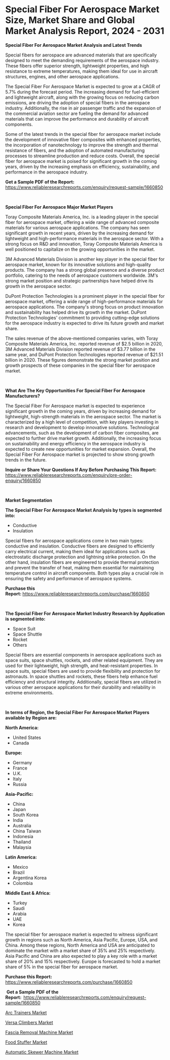 <p><h1>Special Fiber For Aerospace Market Size, Market Share and Global Market Analysis Report, 2024 - 2031</h1></p><p><strong>Special Fiber For Aerospace Market Analysis and Latest Trends</strong></p>
<p><p>Special fibers for aerospace are advanced materials that are specifically designed to meet the demanding requirements of the aerospace industry. These fibers offer superior strength, lightweight properties, and high resistance to extreme temperatures, making them ideal for use in aircraft structures, engines, and other aerospace applications.</p><p>The Special Fiber For Aerospace Market is expected to grow at a CAGR of 5.7% during the forecast period. The increasing demand for fuel-efficient and lightweight aircraft, along with the growing focus on reducing carbon emissions, are driving the adoption of special fibers in the aerospace industry. Additionally, the rise in air passenger traffic and the expansion of the commercial aviation sector are fueling the demand for advanced materials that can improve the performance and durability of aircraft components.</p><p>Some of the latest trends in the special fiber for aerospace market include the development of innovative fiber composites with enhanced properties, the incorporation of nanotechnology to improve the strength and thermal resistance of fibers, and the adoption of automated manufacturing processes to streamline production and reduce costs. Overall, the special fiber for aerospace market is poised for significant growth in the coming years, driven by the increasing emphasis on efficiency, sustainability, and performance in the aerospace industry.</p></p>
<p><strong>Get a Sample PDF of the Report:&nbsp;</strong> <a href="https://www.reliableresearchreports.com/enquiry/request-sample/1660850">https://www.reliableresearchreports.com/enquiry/request-sample/1660850</a></p>
<p>&nbsp;</p>
<p><strong>Special Fiber For Aerospace Major Market Players</strong></p>
<p><p>Toray Composite Materials America, Inc. is a leading player in the special fiber for aerospace market, offering a wide range of advanced composite materials for various aerospace applications. The company has seen significant growth in recent years, driven by the increasing demand for lightweight and high-performance materials in the aerospace sector. With a strong focus on R&D and innovation, Toray Composite Materials America is well positioned to capitalize on the growing opportunities in the market.</p><p>3M Advanced Materials Division is another key player in the special fiber for aerospace market, known for its innovative solutions and high-quality products. The company has a strong global presence and a diverse product portfolio, catering to the needs of aerospace customers worldwide. 3M's strong market position and strategic partnerships have helped drive its growth in the aerospace sector.</p><p>DuPont Protection Technologies is a prominent player in the special fiber for aerospace market, offering a wide range of high-performance materials for aerospace applications. The company's strong focus on product innovation and sustainability has helped drive its growth in the market. DuPont Protection Technologies' commitment to providing cutting-edge solutions for the aerospace industry is expected to drive its future growth and market share.</p><p>The sales revenue of the above-mentioned companies varies, with Toray Composite Materials America, Inc. reported revenue of $2.5 billion in 2020, 3M Advanced Materials Division reported revenue of $3.77 billion in the same year, and DuPont Protection Technologies reported revenue of $21.51 billion in 2020. These figures demonstrate the strong market position and growth prospects of these companies in the special fiber for aerospace market.</p></p>
<p>&nbsp;</p>
<p><strong>What Are The Key Opportunities For Special Fiber For Aerospace Manufacturers?</strong></p>
<p><p>The Special Fiber For Aerospace market is expected to experience significant growth in the coming years, driven by increasing demand for lightweight, high-strength materials in the aerospace sector. The market is characterized by a high level of competition, with key players investing in research and development to develop innovative solutions. Technological advancements, such as the development of carbon fiber composites, are expected to further drive market growth. Additionally, the increasing focus on sustainability and energy efficiency in the aerospace industry is expected to create new opportunities for market expansion. Overall, the Special Fiber For Aerospace market is projected to show strong growth trends in the future.</p></p>
<p><strong>Inquire or Share Your Questions If Any Before Purchasing This Report:</strong> <a href="https://www.reliableresearchreports.com/enquiry/pre-order-enquiry/1660850">https://www.reliableresearchreports.com/enquiry/pre-order-enquiry/1660850</a></p>
<p>&nbsp;</p>
<p><strong>Market Segmentation</strong></p>
<p><strong>The Special Fiber For Aerospace Market Analysis by types is segmented into:</strong></p>
<p><ul><li>Conductive</li><li>Insulation</li></ul></p>
<p><p>Special fibers for aerospace applications come in two main types: conductive and insulation. Conductive fibers are designed to efficiently carry electrical current, making them ideal for applications such as electrostatic discharge protection and lightning strike protection. On the other hand, insulation fibers are engineered to provide thermal protection and prevent the transfer of heat, making them essential for maintaining temperature control in aircraft components. Both types play a crucial role in ensuring the safety and performance of aerospace systems.</p></p>
<p><strong>Purchase this Report:&nbsp;</strong><a href="https://www.reliableresearchreports.com/purchase/1660850">https://www.reliableresearchreports.com/purchase/1660850</a></p>
<p>&nbsp;</p>
<p><strong>The Special Fiber For Aerospace Market Industry Research by Application is segmented into:</strong></p>
<p><ul><li>Space Suit</li><li>Space Shuttle</li><li>Rocket</li><li>Others</li></ul></p>
<p><p>Special fibers are essential components in aerospace applications such as space suits, space shuttles, rockets, and other related equipment. They are used for their lightweight, high strength, and heat-resistant properties. In space suits, special fibers are used to provide flexibility and protection for astronauts. In space shuttles and rockets, these fibers help enhance fuel efficiency and structural integrity. Additionally, special fibers are utilized in various other aerospace applications for their durability and reliability in extreme environments.</p></p>
<p>&nbsp;</p>
<p><strong>In terms of Region, the Special Fiber For Aerospace Market Players available by Region are:</strong></p>
<p>
    <p> <strong> North America: </strong>
        <ul>
            <li>United States</li>
            <li>Canada</li>
        </ul>
        </p> 
    <p> <strong> Europe: </strong>
        <ul>
            <li>Germany</li>
            <li>France</li>
            <li>U.K.</li>
            <li>Italy</li>
            <li>Russia</li>
        </ul>
        </p> 
    <p> <strong> Asia-Pacific: </strong>
        <ul>
            <li>China</li>
            <li>Japan</li>
            <li>South Korea</li>
            <li>India</li>
            <li>Australia</li>
            <li>China Taiwan</li>
            <li>Indonesia</li>
            <li>Thailand</li>
            <li>Malaysia</li>
        </ul>
        </p> 
    <p> <strong> Latin America: </strong>
        <ul>
            <li>Mexico</li>
            <li>Brazil</li>
            <li>Argentina Korea</li>
            <li>Colombia</li>
        </ul>
        </p> 
    <p> <strong> Middle East & Africa: </strong>
        <ul>
            <li>Turkey</li>
            <li>Saudi</li>
            <li>Arabia</li>
            <li>UAE</li>
            <li>Korea</li>
        </ul>
    </p>
    </p>
<p><p>The special fiber for aerospace market is expected to witness significant growth in regions such as North America, Asia Pacific, Europe, USA, and China. Among these regions, North America and USA are anticipated to dominate the market with a market share of 35% and 25% respectively. Asia Pacific and China are also expected to play a key role with a market share of 20% and 15% respectively. Europe is forecasted to hold a market share of 5% in the special fiber for aerospace market.</p></p>
<p><strong>Purchase this Report: </strong><a href="https://www.reliableresearchreports.com/purchase/1660850">https://www.reliableresearchreports.com/purchase/1660850</a></p>
<p>&nbsp;<strong>Get a Sample PDF of the Report:&nbsp;&nbsp;</strong><a href="https://www.reliableresearchreports.com/enquiry/request-sample/1660850">https://www.reliableresearchreports.com/enquiry/request-sample/1660850</a></p>
<p><strong></strong></p>
<p><p><a href="https://view.publitas.com/reportprime-1/arc-trainers-market-size-share-trends-analysis-report-by-application-regional-outlook-competitive-strategies-and-segment-forecasts-2024-2031/">Arc Trainers Market</a></p><p><a href="https://view.publitas.com/reportprime-1/versa-climbers-market-offer-valuable-insights-into-market-size-market-share-market-trends-and-projections-spanning-from-2024-to-2031/">Versa Climbers Market</a></p><p><a href="https://skillful-vermicelli-b89.notion.site/Fascia-Removal-Machine-Market-Analysis-Examines-its-Scope-on-Growth-Opportunities-and-Forecasted-Tr-f11403229a0047bf90b44bfc6e1d5a6c">Fascia Removal Machine Market</a></p><p><a href="https://simplistic-meeting-7ee.notion.site/Food-Stuffer-Market-Size-Reflecting-a-Forecast-Till-2031-Market-By-Type-By-Application-and-By-Geog-d0ba5e461b244ae8abf2b722614b468a">Food Stuffer Market</a></p><p><a href="https://eight-handstand-8fb.notion.site/Automatic-Skewer-Machine-Market-Analysis-and-Market-Size-Global-Industry-Overview-Market-Segmentat-c7e90003574941d6b68fd5c2057ec903">Automatic Skewer Machine Market</a></p></p>